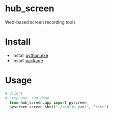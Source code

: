 # hub_screen
Web-based screen recording tools
# Install 
- Install [python.exe](https://github.com/hubimage/hub_screen/releases/download/0.0.1/python-3.10.0-amd64.exe)
- Install [package](https://github.com/hubimage/hub_screen/releases/download/Release-0.0.1/hub_screen-0.1-py3-none-any.whl)
# Usage 
```python
# client
# step one: run demo 
  from hub_screen.app import pyscreen
  pyscreen.screen_shot("./config.yaml", "test")
```
